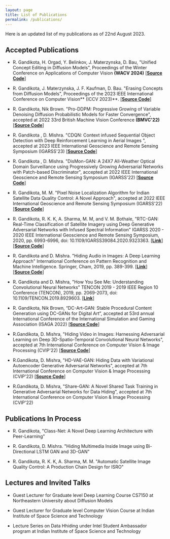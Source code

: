 ```yaml
---
layout: page
title: List of Publications
permalink: /publications/
---
```

Here is an updated list of my publications as of 22nd August 2023. 
## Accepted Publications

- R. Gandikota, H. Orgad, Y. Belinkov, J. Materzynska, D. Bau, "Unified Concept Editing in Diffusion
Models", Proceedings of the Winter Conference on Applications of Computer Vision **(WACV 2024)** [[**Source Code**]](https://github.com/rohitgandikota/unified-concept-editing)

- R. Gandikota, J. Materzynska, J. F. Kaufman, D. Bau. "Erasing Concepts from Diffusion Models",  Proceedings of the 2023 IEEE International Conference on Computer Vision** (ICCV 2023)**. [[**Source Code**]](https://github.com/rohitgandikota/erasing)

- R. Gandikota, Nik Brown. "Pro-DDPM: Progressive Growing of Variable Denoising Diffusion Probabilistic Models for Faster Convergence", accepted at 2022 33rd British Machine Vision Conference **(BMVC'22)** [[**Source Code**]](https://github.com/rohitgandikota/progressive-diffusion)

-  R. Gandikota , D. Mishra. "CDQN: Context infused Sequential Object Detection with Deep Reinforcement Learning in Aerial Images ", accepted at 2023 IEEE International Geoscience and Remote Sensing Symposium (IGARSS'23) [[**Source Code**]](https://github.com/rohitgandikota/cdqn-detect)
  
-  R. Gandikota , D. Mishra. "DisMon-GAN: A 24X7 All-Weather Optical Domain Surveillance using Progressively Growing Adversarial Networks with Patch-based Discriminator", accepted at 2022 IEEE International Geoscience and Remote Sensing Symposium (IGARSS'22) [[**Source Code**]](https://github.com/rohitgandikota/sar2optical)  

-  R. Gandikota, M. M. "Pixel Noise Localization Algorithm for Indian Satellite Data Quality Control: A Novel Approach", accepted at 2022 IEEE International Geoscience and Remote Sensing Symposium (IGARSS'22) [[**Source Code**]](https://github.com/rohitgandikota/automatic-image-quality)    

-  R. Gandikota, R. K. K, A. Sharma, M. M, and V. M. Bothale, "RTC-GAN: Real-Time Classification of Satellite Imagery using Deep Generative Adversarial Networks with Infused Spectral Information" IGARSS 2020 - 2020 IEEE International Geoscience and Remote Sensing Symposium, 2020, pp. 6993-6996, doi: 10.1109/IGARSS39084.2020.9323363. [[**Link**]](https://ieeexplore.ieee.org/document/9323363) [[**Source Code**]](https://github.com/rohitgandikota/Land-Use-Land-Cover-Classification-of-Satellite-Images-using-Deep-Learning)

-  R. Gandikota and D. Mishra. "Hiding Audio in Images: A Deep Learning Approach" International Conference on Pattern Recognition and Machine Intelligence. Springer, Cham, 2019, pp. 389-399. [[**Link**]](https://link.springer.com/chapter/10.1007/978-3-030-34872-4_43) [[**Source Code**]](https://github.com/rohitgandikota/automatic-image-quality)

-  R. Gandikota and D. Mishra, "How You See Me: Understanding Convolutional Neural Networks" TENCON 2019 - 2019 IEEE Region 10 Conference (TENCON), 2019, pp. 2069-2073, doi: 10.1109/TENCON.2019.8929603. [[**Link**]](https://ieeexplore.ieee.org/document/8929603)

-  R. Gandikota, Nik Brown, “DC-Art-GAN: Stable Procedural Content Generation using DC-GANs for Digital Art”, accepted at 53rd annual International Conference of the International Simulation and Gaming Association (ISAGA 2022) [[**Source Code**]](https://github.com/aiskunks/AI_Research/tree/main/dc-gan-best-practices)  

- R.Gandikota, D. Mishra, "Hiding Video in Images: Harnessing Adversarial Learning on Deep 3D-Spatio-Temporal Convolutional Neural Networks", accepted at 7th International Conference on Computer Vision & Image Processing (CVIP'22) [[**Source Code**]](https://github.com/rohitgandikota/Hiding-Video-in-Images-using-Deep-Generative-Adversarial-Networks)

- R.Gandikota, D. Mishra, "HD-VAE-GAN: Hiding Data with Variational Autoencoder Generative Adversarial Networks", accepted at 7th International Conference on
Computer Vision & Image Processing (CVIP'22) [[**Source Code**]](https://github.com/rohitgandikota/Hiding-Images-using-VAE-Genarative-Adversarial-Networks)

- R.Gandikota, D. Mishra, "Share-GAN: A Novel Shared Task Training in Generative Adversarial Networks for Data Hiding", accepted at 7th International Conference on Computer Vision & Image Processing (CVIP'22) 

## Publications In Process
-  R. Gandikota, "Class-Net: A Novel Deep Learning Architecture with Peer-Learning"
    
-  R. Gandikota, D. Mishra. "Hiding Multimedia Inside Image using Bi-Directional LSTM GAN and 3D-GAN"
    
-  R. Gandikota, R. K. K, A. Sharma, M. M. "Automatic Satellite Image Quality Control: A Production Chain Design for ISRO"

## Lectures and Invited Talks
-  Guest Lecturer for Graduate level Deep Learning Course CS7150 at Northeastern University about Diffusion Models
  
-  Guest Lecturer for Graduate level Computer Vision Course at Indian Institute of Space Science and Technology
    
-  Lecture Series on Data Hhiding under Intel Student Ambassador program at Indian Institute of Space Science and Technology
